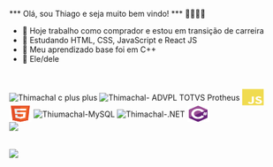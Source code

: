 *** Olá, sou Thiago e seja muito bem vindo! *** 🤜🏾🤛🏾

- 🔭 Hoje trabalho como comprador e estou em transição de carreira
- 🌱 Estudando HTML, CSS, JavaScript e React JS
- 🥊 Meu aprendizado base foi em C++
- 🤠 Ele/dele
##
<div style="display: inline_block"><br>
  <img align="center" alt="Thimachal c plus plus" height="30" width="40" src="https://icongr.am/devicon/cplusplus-original.svg?size=128&color=currentColor">
  <img align="center" alt="Thimachal- ADVPL TOTVS Protheus" height="30" width="30" src="https://www.traycorp.com.br/wp-content/uploads/2020/03/protheus.jpg">
  <img align="center" alt="Thimachal-Js" height="30" width="40" src="https://raw.githubusercontent.com/devicons/devicon/master/icons/javascript/javascript-plain.svg">
  <img align="center" alt="Thimachal-HTML" height="30" width="40" src="https://raw.githubusercontent.com/devicons/devicon/master/icons/html5/html5-original.svg">
  <img align="center" alt="Thiumachal-MySQL" height="70" width="50" src="https://icongr.am/devicon/mysql-original-wordmark.svg?size=128&color=currentColor">
  <img align="center" alt="Thimachal-.NET" height="30" width="40" src="https://icongr.am/devicon/dot-net-original-wordmark.svg?size=128&color=currentColor">
  <img align="center" alt="Thimachal-Csharp" height="30" width="40" src="https://raw.githubusercontent.com/devicons/devicon/master/icons/csharp/csharp-original.svg">
</div>

<img height="150em" src="https://github-readme-stats.vercel.app/api?username=Thimachal&show_icons=true&theme=blueberry&include_all_commits=true&count_private=true"/>

##

<div> 
    <a href="https://www.linkedin.com/in/thiago-oliveira-tmo/" target="_blank"><img src="https://img.shields.io/badge/-LinkedIn-%230077B5?style=for-the-badge&logo=linkedin&logoColor=white" target="_blank"></a>  
</div>

